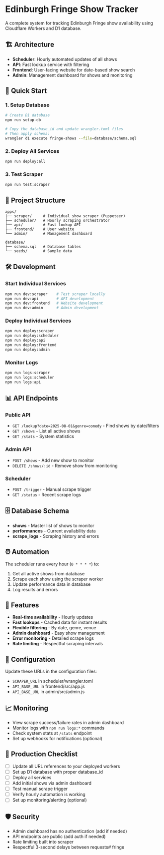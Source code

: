 # Edinburgh Fringe Show Tracker

A complete system for tracking Edinburgh Fringe show availability using Cloudflare Workers and D1 database.

## 🏗️ Architecture

- **Scheduler**: Hourly automated updates of all shows
- **API**: Fast lookup service with filtering
- **Frontend**: User-facing website for date-based show search
- **Admin**: Management dashboard for shows and monitoring

## 🚀 Quick Start

### 1. Setup Database
```bash
# Create D1 database
npm run setup-db

# Copy the database_id and update wrangler.toml files
# Then apply schema:
wrangler d1 execute fringe-shows --file=database/schema.sql
```

### 2. Deploy All Services
```bash
npm run deploy:all
```

### 3. Test Scraper
```bash
npm run test:scraper
```

## 📁 Project Structure

```
apps/
├── scraper/     # Individual show scraper (Puppeteer)
├── scheduler/   # Hourly scraping orchestrator  
├── api/         # Fast lookup API
├── frontend/    # User website
└── admin/       # Management dashboard

database/
├── schema.sql   # Database tables
└── seeds/       # Sample data
```

## 🛠️ Development

### Start Individual Services
```bash
npm run dev:scraper    # Test scraper locally
npm run dev:api        # API development  
npm run dev:frontend   # Website development
npm run dev:admin      # Admin development
```

### Deploy Individual Services
```bash
npm run deploy:scraper
npm run deploy:scheduler  
npm run deploy:api
npm run deploy:frontend
npm run deploy:admin
```

### Monitor Logs
```bash
npm run logs:scraper
npm run logs:scheduler
npm run logs:api
```

## 📊 API Endpoints

### Public API
- `GET /lookup?date=2025-08-01&genre=comedy` - Find shows by date/filters
- `GET /shows` - List all active shows
- `GET /stats` - System statistics

### Admin API  
- `POST /shows` - Add new show to monitor
- `DELETE /shows/:id` - Remove show from monitoring

### Scheduler
- `POST /trigger` - Manual scrape trigger
- `GET /status` - Recent scrape logs

## 🗄️ Database Schema

- **shows** - Master list of shows to monitor
- **performances** - Current availability data
- **scrape_logs** - Scraping history and errors

## ⏰ Automation

The scheduler runs every hour (`0 * * * *`) to:
1. Get all active shows from database
2. Scrape each show using the scraper worker
3. Update performance data in database
4. Log results and errors

## 🎯 Features

- **Real-time availability** - Hourly updates
- **Fast lookups** - Cached data for instant results
- **Flexible filtering** - By date, genre, venue
- **Admin dashboard** - Easy show management
- **Error monitoring** - Detailed scrape logs
- **Rate limiting** - Respectful scraping intervals

## 🔧 Configuration

Update these URLs in the configuration files:
- `SCRAPER_URL` in scheduler/wrangler.toml
- `API_BASE_URL` in frontend/src/app.js
- `API_BASE_URL` in admin/src/admin.js

## 📈 Monitoring

- View scrape success/failure rates in admin dashboard
- Monitor logs with `npm run logs:*` commands
- Check system stats at `/stats` endpoint
- Set up webhooks for notifications (optional)

## 🚀 Production Checklist

- [ ] Update all URL references to your deployed workers
- [ ] Set up D1 database with proper database_id
- [ ] Deploy all services
- [ ] Add initial shows via admin dashboard
- [ ] Test manual scrape trigger
- [ ] Verify hourly automation is working
- [ ] Set up monitoring/alerting (optional)

## 🛡️ Security

- Admin dashboard has no authentication (add if needed)
- API endpoints are public (add auth if needed)
- Rate limiting built into scraper
- Respectful 3-second delays between requests# fringe
